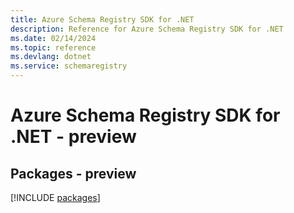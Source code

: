 ```yaml
---
title: Azure Schema Registry SDK for .NET
description: Reference for Azure Schema Registry SDK for .NET
ms.date: 02/14/2024
ms.topic: reference
ms.devlang: dotnet
ms.service: schemaregistry
---
```

# Azure Schema Registry SDK for .NET - preview
## Packages - preview
[!INCLUDE [packages](schema-registry-index.md)]